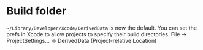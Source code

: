 # Build folder
```~/Library/Developer/Xcode/DerivedData``` is now the default.
You can set the prefs in Xcode to allow projects to specify their build directories.
File -> ProjectSettings... -> DerivedData (Project-relative Location)
